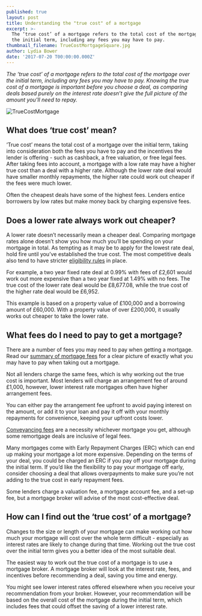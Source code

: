 ```yaml
---
published: true
layout: post
title: Understanding the "true cost" of a mortgage
excerpt: >-
  The ‘true cost’ of a mortgage refers to the total cost of the mortgage over
  the initial term, including any fees you may have to pay.  
thumbnail_filename: TrueCostMortgageSquare.jpg
author: Lydia Bower
date: '2017-07-20 T00:00:00.000Z'
---
```

_The ‘true cost’ of a mortgage refers to the total cost of the mortgage over the initial term, including any fees you may have to pay. Knowing the true cost of a mortgage is important before you choose a deal, as comparing deals based purely on the interest rate doesn’t give the full picture of the amount you’ll need to repay._ 

![TrueCostMortgage]({{site.baseurl}}/images/post_images/TrueCostMortgage.jpg)

## What does ‘true cost’ mean?
‘True cost’ means the total cost of a mortgage over the initial term, taking into consideration both the fees you have to pay and the incentives the lender is offering - such as cashback, a free valuation, or free legal fees. After taking fees into account, a mortgage with a low rate may have a higher true cost than a deal with a higher rate. Although the lower rate deal would have smaller monthly repayments, the higher rate could work out cheaper if the fees were much lower. 

Often the cheapest deals have some of the highest fees. Lenders entice borrowers by low rates but make money back by charging expensive fees.  


## Does a lower rate always work out cheaper?
A lower rate doesn’t necessarily mean a cheaper deal. Comparing mortgage rates alone doesn’t show you how much you’ll be spending on your mortgage in total. As tempting as it may be to apply for the lowest rate deal, hold fire until you’ve established the true cost. The most competitive deals also tend to have stricter [eligibility rules](https://trussle.com/blog/understanding-mortgage-eligibility-and-suitablity "eligibility rules") in place. 

For example, a two year fixed rate deal at 0.99% with fees of £2,601 would work out more expensive than a two year fixed at 1.49% with no fees. The true cost of the lower rate deal would be £8,677.08, while the true cost of the higher rate deal would be £6,952. 

This example is based on a property value of £100,000 and a borrowing amount of £60,000. With a property value of over £200,000, it usually works out cheaper to take the lower rate.


## What fees do I need to pay to get a mortgage? 
There are a number of fees you may need to pay when getting a mortgage. Read our [summary of mortgage fees](https://trussle.com/blog/fees-getting-a-mortgage#summary-of-mortgage-fees "mortgage fees summary") for a clear picture of exactly what you may have to pay when taking out a mortgage.

Not all lenders charge the same fees, which is why working out the true cost is important. Most lenders will charge an arrangement fee of around £1,000, however, lower interest rate mortgages often have higher arrangement fees. 

You can either pay the arrangement fee upfront to avoid paying interest on the amount, or add it to your loan and pay it off with your monthly repayments for convenience, keeping your upfront costs lower. 

[Conveyancing fees](https://trussle.com/blog/conveyancing-process-explained#how-much-does-conveyancing-cost "Conveyancing fees") are a necessity whichever mortgage you get, although some remortgage deals are inclusive of legal fees. 

Many mortgages come with Early Repayment Charges (ERC) which can end up making your mortgage a lot more expensive. Depending on the terms of your deal, you could be charged an ERC if you pay off your mortgage during the initial term. If you’d like the flexibility to pay your mortgage off early, consider choosing a deal that allows overpayments to make sure you’re not adding to the true cost in early repayment fees. 

Some lenders charge a valuation fee, a mortgage account fee, and a set-up fee, but a mortgage broker will advise of the most cost-effective deal. 


## How can I find out the ‘true cost’ of a mortgage?
Changes to the size or length of your mortgage can make working out how much your mortgage will cost over the whole term difficult - especially as interest rates are likely to change during that time. Working out the true cost over the initial term gives you a better idea of the most suitable deal.  
 
The easiest way to work out the true cost of a mortgage is to use a mortgage broker. A mortgage broker will look at the interest rate, fees, and incentives before recommending a deal, saving you time and energy. 

You might see lower interest rates offered elsewhere when you receive your recommendation from your broker. However, your recommendation will be based on the overall cost of the mortgage during the initial term, which includes fees that could offset the saving of a lower interest rate. 
 

